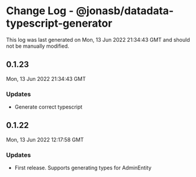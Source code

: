 # Change Log - @jonasb/datadata-typescript-generator

This log was last generated on Mon, 13 Jun 2022 21:34:43 GMT and should not be manually modified.

## 0.1.23
Mon, 13 Jun 2022 21:34:43 GMT

### Updates

- Generate correct typescript

## 0.1.22
Mon, 13 Jun 2022 12:17:58 GMT

### Updates

- First release. Supports generating types for AdminEntity

